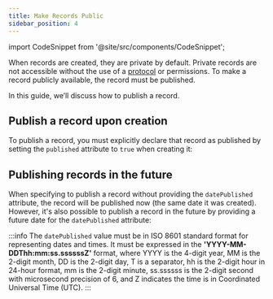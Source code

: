 ```yaml
---
title: Make Records Public
sidebar_position: 4
---
```


import CodeSnippet from '@site/src/components/CodeSnippet';


When records are created, they are private by default. Private records are not accessible without the use of a [protocol](/docs/web5/decentralized-web-nodes/what-are-protocols/) or permissions. To make a record publicly available, the record must be published.

In this guide, we’ll discuss how to publish a record.

## Publish a record upon creation

To publish a record, you must explicitly declare that record as published by setting the `published` attribute to `true` when creating it:

<CodeSnippet functionName='createPublishedRecord'/>

## Publishing records in the future

When specifying to publish a record without providing the `datePublished` attribute, the record will be published now (the same date it was created). However, it's also possible to publish a record in the future by providing a future date for the `datePublished` attribute:

<CodeSnippet functionName='createRecordWithDatePublished'/>

:::info
The `datePublished` value must be in ISO 8601 standard format for representing dates and times. It must be expressed in the **'YYYY-MM-DDThh:mm:ss.ssssssZ'** format, where YYYY is the 4-digit year, MM is the 2-digit month, DD is the 2-digit day, T is a separator, hh is the 2-digit hour in 24-hour format, mm is the 2-digit minute, ss.ssssss is the 2-digit second with microsecond precision of 6, and Z indicates the time is in Coordinated Universal Time (UTC).
:::